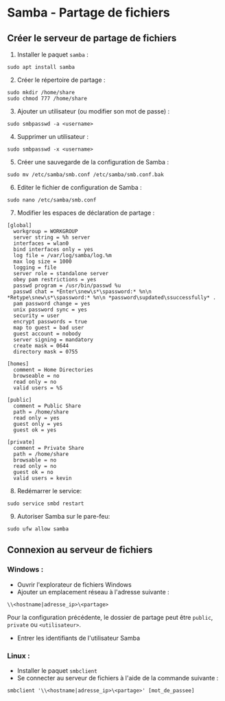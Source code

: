 # Samba - Partage de fichiers

## Créer le serveur de partage de fichiers

1. Installer le paquet `samba` :

```
sudo apt install samba
```

2. Créer le répertoire de partage :

```
sudo mkdir /home/share
sudo chmod 777 /home/share
```

3. Ajouter un utilisateur (ou modifier son mot de passe) :

```
sudo smbpasswd -a <username>
```

4. Supprimer un utilisateur :

```
sudo smbpasswd -x <username>
```

5. Créer une sauvegarde de la configuration de Samba :

```
sudo mv /etc/samba/smb.conf /etc/samba/smb.conf.bak
```

6. Editer le fichier de configuration de Samba :

```
sudo nano /etc/samba/smb.conf
```

7. Modifier les espaces de déclaration de partage :

```
[global]
  workgroup = WORKGROUP
  server string = %h server
  interfaces = wlan0
  bind interfaces only = yes
  log file = /var/log/samba/log.%m
  max log size = 1000
  logging = file
  server role = standalone server
  obey pam restrictions = yes
  passwd program = /usr/bin/passwd %u
  passwd chat = *Enter\snew\s*\spassword:* %n\n *Retype\snew\s*\spassword:* %n\n *password\supdated\ssuccessfully* .
  pam password change = yes
  unix password sync = yes
  security = user
  encrypt passwords = true
  map to guest = bad user
  guest account = nobody
  server signing = mandatory
  create mask = 0644
  directory mask = 0755

[homes]
  comment = Home Directories
  browseable = no
  read only = no
  valid users = %S

[public]
  comment = Public Share
  path = /home/share
  read only = yes
  guest only = yes
  guest ok = yes

[private]
  comment = Private Share
  path = /home/share
  browsable = no
  read only = no
  guest ok = no
  valid users = kevin
```

8. Redémarrer le service:

```shell
sudo service smbd restart
```

9. Autoriser Samba sur le pare-feu:

```shell
sudo ufw allow samba
```

## Connexion au serveur de fichiers

### Windows :

* Ouvrir l'explorateur de fichiers Windows
* Ajouter un emplacement réseau à l'adresse suivante :

```
\\<hostname|adresse_ip>\<partage>
```

Pour la configuration précédente, le dossier de partage peut être `public`, `private` ou `<utilisateur>`.

* Entrer les identifiants de l'utilisateur Samba

### Linux :

* Installer le paquet `smbclient`
* Se connecter au serveur de fichiers à l'aide de la commande suivante :

```
smbclient '\\<hostname|adresse_ip>\<partage>' [mot_de_passee]
```
